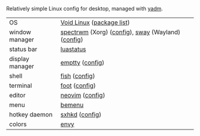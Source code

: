 Relatively simple Linux config for desktop, managed with [yadm](https://github.com/TheLocehiliosan/yadm).

|                 |                                                                                                      |
|-----------------|------------------------------------------------------------------------------------------------------|
| OS              | [Void Linux][void] ([package list][pkglist])                                                         |
| window manager  | [spectrwm][spectrwm] (Xorg) ([config][spectrwm.conf]), [sway][sway] (Wayland) ([config][swayconfig]) |
| status bar      | [luastatus][luastatus]                                                                               |
| display manager | [emptty][emptty] ([config][emptty.conf])                                                             |
| shell           | [fish][fish] ([config][config.fish])                                                                 |
| terminal        | [foot][foot] ([config][foot.ini])                                                                    |
| editor          | [neovim][neovim] ([config][init.vim])                                                                |
| menu            | [bemenu][bemenu]                                                                                     |
| hotkey daemon   | [sxhkd][sxhkd] ([config][sxhkdrc])                                                                   |
| colors          | [envy][envy]                                                                                         |

[void]: https://voidlinux.org
[pkglist]: /void-pkglist.txt
[spectrwm]: https://github.com/conformal/spectrwm
[spectrwm.conf]: /.config/spectrwm/spectrwm.conf
[sway]: https://github.com/swaywm/sway/
[swayconfig]: /.config/sway/config
[luastatus]: https://github.com/shdown/luastatus
[emptty]: https://github.com/tvrzna/emptty
[emptty.conf]: /.config/emptty
[fish]: https://fishshell.com
[foot]: https://codeberg.org/dnkl/foot
[foot.ini]: /.config/foot/foot.ini
[config.fish]: /.config/fish/config.fish
[neovim]: https://neovim.io
[init.vim]: /.config/nvim/init.vim
[bemenu]: https://github.com/Cloudef/bemenu
[sxhkdrc]: /.config/sxhkd/sxhkdrc
[sxhkd]: https://github.com/baskerville/sxhkd
[envy]: https://github.com/kkga/vim-envy
